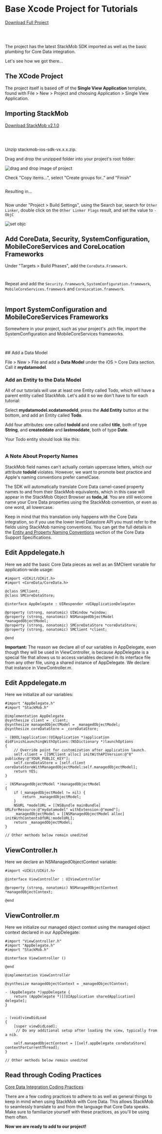 Base Xcode Project for Tutorials
=============

<a href="https://s3.amazonaws.com/static.stackmob.com/tutorial-source-code/ios/base-project.zip" class="button">Download Full Project</a>

<br/>
<br/>

The project has the latest StackMob SDK imported as well as the basic plumbing for Core Data integration.

Let's see how we got there...

## The XCode Project

The project itself is based off of the **Single View Application** template, found with File > New > Project and choosing Application > Single View Application.

## Importing StackMob

<a href="https://s3.amazonaws.com/static.stackmob.com/sdks/ios/stackmob-ios-sdk-v2.1.0.zip" class="button">Download StackMob v2.1.0</a>

<br/>
<br/>

Unzip stackmob-ios-sdk-vx.x.x.zip.

Drag and drop the unzipped folder into your project's root folder:
     <p class="screenshot"><img src="https://s3.amazonaws.com/static.stackmob.com/images/ios/gettingstarted/StackMob-Getting-Started-iOS-Add-StackMob.png" alt="drag and drop image of project"/></p>

Check "Copy items...", select "Create groups for.." and "Finish"
     <p class="screenshot"><img src="https://s3.amazonaws.com/static.stackmob.com/images/ios/gettingstarted/StackMob-Getting-Started-iOS-Added-StackMob.png" alt=""/></p>

Resulting in...
     <p class="screenshot"><img src="https://s3.amazonaws.com/static.stackmob.com/images/ios/gettingstarted/StackMob-Getting-Started-iOS-Added-StackMob-2.png" alt=""/></p>

Now under "Project > Build Settings", using the Search bar, search for `Other Linker`, double click on the `Other Linker Flags` result, and set the value to `-ObjC`
    <p class="screenshot"><img src="https://s3.amazonaws.com/static.stackmob.com/images/ios/gettingstarted/StackMob-Getting-Started-iOS-Add-Linker-Flag.png" alt="set objc"/></p>

## Add CoreData, Security, SystemConfiguration, MobileCoreServices and CoreLocation Frameworks

Under "Targets > Build Phases", add the `CoreData.Framework`.
     <p class="screenshot"><img src="https://s3.amazonaws.com/static.stackmob.com/images/ios/gettingstarted/StackMob-Getting-Started-iOS-Add-CoreData.png" alt=""/></p>
     <p class="screenshot"><img src="https://s3.amazonaws.com/static.stackmob.com/images/ios/gettingstarted/StackMob-Getting-Started-iOS-Search-for-CoreData.png" alt=""/></p>

Repeat and add the `Security.framework`, `SystemConfiguration.framework`, `MobileCoreServices.framework` and `CoreLocation.framework`.
<br/>
<br/>
## Import SystemConfiguration and MobileCoreServices Frameworks

Somewhere in your project, such as your project's .pch file, import the SystemConfiguration and MobileCoreServices frameworks.
     <p class="screenshot"><img src="https://s3.amazonaws.com/static.stackmob.com/images/ios/tutorials/base-project/pchFile.png" alt=""/></p>

<br/>
## Add a Data Model

File > New > File and add a **Data Model** under the iOS > Core Data section. Call it **mydatamodel**.

### Add an Entity to the Data Model

All of our tutorials will use at least one Entity called Todo, which will have a parent entity called StackMob. Let's add it so we don't have to for each tutorial:

Select **mydatamodel.xcdatamodeld**, press the **Add Entity** button at the bottom, and add an Entity called **Todo**.

Add four attributes: one called **todoId** and one called **title**, both of type **String**, and **createddate** and **lastmoddate**, both of type **Date**.

Your Todo entity should look like this:
	<p class="screenshot"><img src="https://s3.amazonaws.com/static.stackmob.com/images/ios/tutorials/base-project/todo_entity.png" alt=""/></p>


### A Note About Property Names

StackMob field names can't actually contain uppercase letters, which our attribute **todoId** violates. However, we want to promote best practice and Apple's naming conventions prefer camelCase.

The SDK will automatically translate Core Data camel-cased property names to and from their StackMob equivalents, which in this case will appear in the StackMob Object Browser as **todo_id**. You are still welcome name your Core Data properties using the StackMob convention, or even as one word, all lowercase. 

Keep in mind that this translation only happens with the Core Data integration, so if you use the lower level Datastore API you must refer to the fields using StackMob naming conventions.  You can get the full details in the <a href="http://stackmob.github.com/stackmob-ios-sdk/CoreDataSupportSpecs.html" target="_blank">Entity and Property Naming Conventions</a> section of the Core Data Support Specifications.  

     
## Edit Appdelegate.h

Here we add the basic Core Data pieces as well as an SMClient variable for application-wide usage:

```obj-c,2,4-5,9-12
#import <UIKit/UIKit.h>
#import <CoreData/CoreData.h>

@class SMClient;
@class SMCoreDataStore;

@interface AppDelegate : UIResponder <UIApplicationDelegate>

@property (strong, nonatomic) UIWindow *window;
@property (strong, nonatomic) NSManagedObjectModel *managedObjectModel;
@property (strong, nonatomic) SMCoreDataStore *coreDataStore;
@property (strong, nonatomic) SMClient *client;

@end
```

**Important:** The reason we declare all of our variables in AppDelegate, even though they will be used in ViewController, is because AppDelegate is a special file that allows us to access variables declared in its interface file from any other file, using a shared instance of AppDelegate. We declare that instance in ViewController.m.

## Edit Appdelegate.m

Here we initialize all our variables:

```obj-c,2,5-7,12-13,17-25
#import "AppDelegate.h"
#import "StackMob.h"

@implementation AppDelegate
@synthesize client = _client;
@synthesize managedObjectModel = _managedObjectModel;
@synthesize coreDataStore = _coreDataStore;

- (BOOL)application:(UIApplication *)application didFinishLaunchingWithOptions:(NSDictionary *)launchOptions
{
    // Override point for customization after application launch.
    self.client = [[SMClient alloc] initWithAPIVersion:@"0" publicKey:@"YOUR_PUBLIC_KEY"];
    self.coreDataStore = [self.client coreDataStoreWithManagedObjectModel:self.managedObjectModel];
    return YES;
}

- (NSManagedObjectModel *)managedObjectModel
{
    if (_managedObjectModel != nil) {
        return _managedObjectModel;
    }
    NSURL *modelURL = [[NSBundle mainBundle] URLForResource:@"mydatamodel" withExtension:@"momd"];
    _managedObjectModel = [[NSManagedObjectModel alloc] initWithContentsOfURL:modelURL];
    return _managedObjectModel;
}

// Other methods below remain unedited

```


## ViewController.h

Here we declare an NSManagedObjectContext variable:

```obj-c,5
#import <UIKit/UIKit.h>

@interface ViewController : UIViewController

@property (strong, nonatomic) NSManagedObjectContext *managedObjectContext;

@end
```

## ViewController.m

Here we initialize our managed object context using the managed object context declared in our AppDelegate:

```obj-c,2-3,11,13-15,23
#import "ViewController.h"
#import "AppDelegate.h"
#import "StackMob.h"

@interface ViewController ()

@end

@implementation ViewController

@synthesize managedObjectContext = _managedObjectContext;

- (AppDelegate *)appDelegate {
    return (AppDelegate *)[[UIApplication sharedApplication] delegate];
}


- (void)viewDidLoad
{
    [super viewDidLoad];
     // Do any additional setup after loading the view, typically from a nib.
    
    self.managedObjectContext = [[self.appDelegate coreDataStore] contextForCurrentThread];
}

// Other methods below remain unedited
```

## Read through Coding Practices

<a href="https://developer.stackmob.com/ios-sdk/core-data-guide#CodingPractices" target="_blank">Core Data Integration Coding Practices</a>

There are a few coding practices to adhere to as well as general things to keep in mind when using StackMob with Core Data. This allows StackMob to seamlessly translate to and from the language that Core Data speaks. Make sure to familiarize yourself with these practices, as you'll be using them often.

<b>Now we are ready to add to our project!</b>


